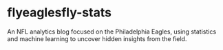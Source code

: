 # flyeaglesfly-stats
An NFL analytics blog focused on the Philadelphia Eagles, using statistics and machine learning to uncover hidden insights from the field.
